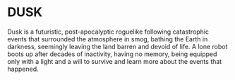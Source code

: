 # DUSK

Dusk is a futuristic, post-apocalyptic roguelike following catastrophic events that surrounded the atmosphere in smog, bathing the Earth in darkness, seemingly leaving the land barren and devoid of life. A lone robot boots up after decades of inactivity, having no memory, being equipped only with a light and a will to survive and learn more about the events that happened.
 
